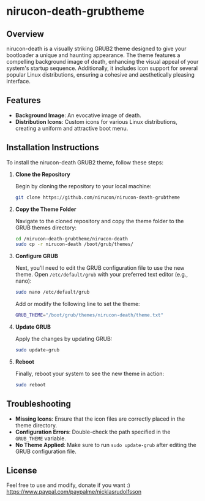 # nirucon-death-grubtheme
## Overview

nirucon-death is a visually striking GRUB2 theme designed to give your bootloader a unique and haunting appearance. The theme features a compelling background image of death, enhancing the visual appeal of your system's startup sequence. Additionally, it includes icon support for several popular Linux distributions, ensuring a cohesive and aesthetically pleasing interface.

## Features

- **Background Image**: An evocative image of death.
- **Distribution Icons**: Custom icons for various Linux distributions, creating a uniform and attractive boot menu.

## Installation Instructions

To install the nirucon-death GRUB2 theme, follow these steps:

1. **Clone the Repository**

   Begin by cloning the repository to your local machine:
   ```bash
   git clone https://github.com/nirucon/nirucon-death-grubtheme
   ```

2. **Copy the Theme Folder**

   Navigate to the cloned repository and copy the theme folder to the GRUB themes directory:
   ```bash
   cd /nirucon-death-grubtheme/nirucon-death
   sudo cp -r nirucon-death /boot/grub/themes/
   ```

3. **Configure GRUB**

   Next, you'll need to edit the GRUB configuration file to use the new theme. Open `/etc/default/grub` with your preferred text editor (e.g., nano):
   ```bash
   sudo nano /etc/default/grub
   ```

   Add or modify the following line to set the theme:
   ```bash
   GRUB_THEME="/boot/grub/themes/nirucon-death/theme.txt"
   ```

4. **Update GRUB**

   Apply the changes by updating GRUB:
   ```bash
   sudo update-grub
   ```

5. **Reboot**

   Finally, reboot your system to see the new theme in action:
   ```bash
   sudo reboot
   ```

## Troubleshooting

- **Missing Icons**: Ensure that the icon files are correctly placed in the theme directory.
- **Configuration Errors**: Double-check the path specified in the `GRUB_THEME` variable.
- **No Theme Applied**: Make sure to run `sudo update-grub` after editing the GRUB configuration file.

## License

Feel free to use and modify, donate if you want :) https://www.paypal.com/paypalme/nicklasrudolfsson
